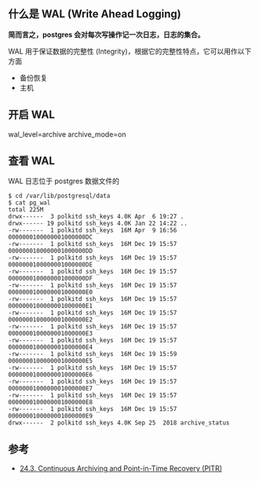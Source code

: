 ## 什么是 WAL (Write Ahead Logging)

**简而言之，postgres 会对每次写操作记一次日志，日志的集合。** 

WAL 用于保证数据的完整性 (Integrity)，根据它的完整性特点，它可以用作以下方面

+ 备份恢复
+ 主机

## 开启 WAL

wal_level=archive
archive_mode=on

## 查看 WAL

WAL 日志位于 postgres 数据文件的

```shell
$ cd /var/lib/postgresql/data
$ cat pg_wal
total 225M
drwx------  3 polkitd ssh_keys 4.0K Apr  6 19:27 .
drwx------ 19 polkitd ssh_keys 4.0K Jan 22 14:22 ..
-rw-------  1 polkitd ssh_keys  16M Apr  9 16:56 0000000100000001000000DC
-rw-------  1 polkitd ssh_keys  16M Dec 19 15:57 0000000100000001000000DD
-rw-------  1 polkitd ssh_keys  16M Dec 19 15:57 0000000100000001000000DE
-rw-------  1 polkitd ssh_keys  16M Dec 19 15:57 0000000100000001000000DF
-rw-------  1 polkitd ssh_keys  16M Dec 19 15:57 0000000100000001000000E0
-rw-------  1 polkitd ssh_keys  16M Dec 19 15:57 0000000100000001000000E1
-rw-------  1 polkitd ssh_keys  16M Dec 19 15:57 0000000100000001000000E2
-rw-------  1 polkitd ssh_keys  16M Dec 19 15:57 0000000100000001000000E3
-rw-------  1 polkitd ssh_keys  16M Dec 19 15:57 0000000100000001000000E4
-rw-------  1 polkitd ssh_keys  16M Dec 19 15:59 0000000100000001000000E5
-rw-------  1 polkitd ssh_keys  16M Dec 19 15:57 0000000100000001000000E6
-rw-------  1 polkitd ssh_keys  16M Dec 19 15:57 0000000100000001000000E7
-rw-------  1 polkitd ssh_keys  16M Dec 19 15:57 0000000100000001000000E8
-rw-------  1 polkitd ssh_keys  16M Dec 19 15:57 0000000100000001000000E9
drwx------  2 polkitd ssh_keys 4.0K Sep 25  2018 archive_status
```

## 参考

+ [24.3. Continuous Archiving and Point-in-Time Recovery (PITR)](https://www.postgresql.org/docs/9.1/continuous-archiving.html)
